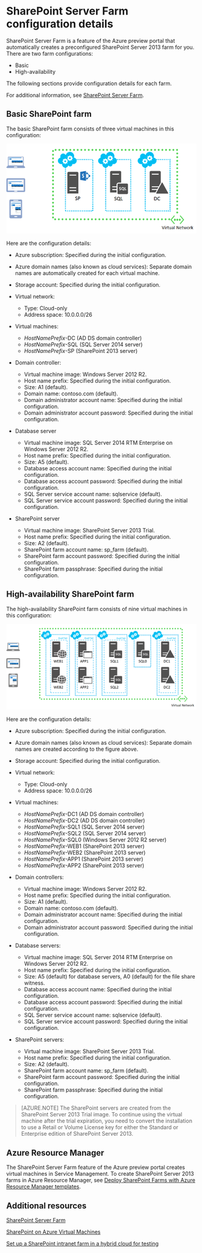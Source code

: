 <properties
	pageTitle="SharePoint Server Farm Configuration Details"
	description="This article describes the default configuration of SharePoint farms when you use the SharePoint Server Farm feature of the Azure preview portal."
	services="virtual-machines"
	documentationCenter=""
	authors="JoeDavies-MSFT"
	manager="timlt"
	editor=""/>

<tags
	ms.service="virtual-machines"
	ms.workload="infrastructure-services"
	ms.tgt_pltfrm="vm-windows-sharepoint"
	ms.devlang="na"
	ms.topic="article"
	ms.date="07/07/2015"
	ms.author="josephd"/>


# SharePoint Server Farm configuration details

SharePoint Server Farm is a feature of the Azure preview portal that automatically creates a preconfigured SharePoint Server 2013 farm for you. There are two farm configurations:

- Basic
- High-availability

The following sections provide configuration details for each farm.

For additional information, see [SharePoint Server Farm](virtual-machines-sharepoint-farm-azure-preview.md).

## Basic SharePoint farm

The basic SharePoint farm consists of three virtual machines in this configuration:

![sharepointfarm](./media/virtual-machines-sharepoint-farm-config-azure-preview/SPFarm_Basic.png)

Here are the configuration details:

-	Azure subscription: Specified during the initial configuration.
-	Azure domain names (also known as cloud services): Separate domain names are automatically created for each virtual machine.
-	Storage account: Specified during the initial configuration.
-	Virtual network:
	-   Type: Cloud-only
    -	Address space: 10.0.0.0/26

- Virtual machines:
	-	*HostNamePrefix*-DC (AD DS domain controller)
	-	*HostNamePrefix*-SQL (SQL Server 2014 server)
	-	*HostNamePrefix*-SP (SharePoint 2013 server)

- Domain controller:
	-	Virtual machine image: Windows Server 2012 R2.
	-	Host name prefix: Specified during the initial configuration.
	-	Size: A1 (default).
	-	Domain name: contoso.com (default).
	-	Domain administrator account name: Specified during the initial configuration.
	-	Domain administrator account password: Specified during the initial configuration.

- Database server
	-	Virtual machine image: SQL Server 2014 RTM Enterprise on Windows Server 2012 R2.
	-	Host name prefix: Specified during the initial configuration.
	-	Size: A5 (default).
	-	Database access account name: Specified during the initial configuration.
	-	Database access account password: Specified during the initial configuration.
	-	SQL Server service account name: sqlservice (default).
	-	SQL Server service account password: Specified during the initial configuration.

- SharePoint server
	-	Virtual machine image: SharePoint Server 2013 Trial.
	-	Host name prefix: Specified during the initial configuration.
	-	Size: A2 (default).
	-	SharePoint farm account name: sp_farm (default).
	-	SharePoint farm account password: Specified during the initial configuration.
	-	SharePoint farm passphrase: Specified during the initial configuration.


## High-availability SharePoint farm

The high-availability SharePoint farm consists of nine virtual machines in this configuration:

![sharepointfarm](./media/virtual-machines-sharepoint-farm-config-azure-preview/SPFarm_HighAvail.png)

Here are the configuration details:

-	Azure subscription: Specified during the initial configuration.
-	Azure domain names (also known as cloud services): Separate domain names are created according to the figure above.
-	Storage account: Specified during the initial configuration.
-	Virtual network:
	-	Type: Cloud-only
	-	Address space: 10.0.0.0/26

-	Virtual machines:
	-	*HostNamePrefix*-DC1 (AD DS domain controller)
	-	*HostNamePrefix*-DC2 (AD DS domain controller)
	-	*HostNamePrefix*-SQL1 (SQL Server 2014 server)
	-	*HostNamePrefix*-SQL2 (SQL Server 2014 server)
	-	*HostNamePrefix*-SQL0 (Windows Server 2012 R2 server)
	-	*HostNamePrefix*-WEB1 (SharePoint 2013 server)
	-	*HostNamePrefix*-WEB2 (SharePoint 2013 server)
	-	*HostNamePrefix*-APP1 (SharePoint 2013 server)
	-	*HostNamePrefix*-APP2 (SharePoint 2013 server)

-	Domain controllers:
	-	Virtual machine image: Windows Server 2012 R2.
	-	Host name prefix: Specified during the initial configuration.
	-	Size: A1 (default).
	-	Domain name: contoso.com (default).
	-	Domain administrator account name: Specified during the initial configuration.
	-	Domain administrator account password: Specified during the initial configuration.

-	Database servers:
	-	Virtual machine image: SQL Server 2014 RTM Enterprise on Windows Server 2012 R2.
	-	Host name prefix: Specified during the initial configuration.
	-	Size: A5 (default) for database servers, A0 (default) for the file share witness.
	-	Database access account name: Specified during the initial configuration.
	-	Database access account password: Specified during the initial configuration.
	-	SQL Server service account name: sqlservice (default).
	-	SQL Server service account password: Specified during the initial configuration.

-	SharePoint servers:
	-	Virtual machine image: SharePoint Server 2013 Trial.
	-	Host name prefix: Specified during the initial configuration.
	-	Size: A2 (default).
	-	SharePoint farm account name: sp_farm (default).
	-	SharePoint farm account password: Specified during the initial configuration.
	-	SharePoint farm passphrase: Specified during the initial configuration.

> [AZURE.NOTE] The SharePoint servers are created from the SharePoint Server 2013 Trial image. To continue using the virtual machine after the trial expiration, you need to convert the installation to use a Retail or Volume License key for either the Standard or Enterprise edition of SharePoint Server 2013.

## Azure Resource Manager

The SharePoint Server Farm feature of the Azure preview portal creates virtual machines in Service Management. To create SharePoint Server 2013 farms in Azure Resource Manager, see [Deploy SharePoint Farms with Azure Resource Manager templates](virtual-machines-workload-template-sharepoint.md).

## Additional resources

[SharePoint Server Farm](virtual-machines-sharepoint-farm-azure-preview.md)

[SharePoint on Azure Virtual Machines](http://msdn.microsoft.com/library/azure/dn275955.aspx)

[Set up a SharePoint intranet farm in a hybrid cloud for testing](../virtual-network/virtual-networks-setup-sharepoint-hybrid-cloud-testing.md)
